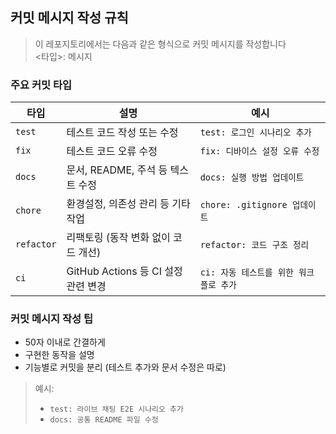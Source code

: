 ## 커밋 메시지 작성 규칙
> 이 레포지토리에서는 다음과 같은 형식으로 커밋 메시지를 작성합니다 <br>
> <타입>: 메시지

### 주요 커밋 타입
| 타입 | 설명 | 예시 |
|---|---|---|
| `test` | 테스트 코드 작성 또는 수정 | `test: 로그인 시나리오 추가` |
| `fix` | 테스트 코드 오류 수정 | `fix: 디바이스 설정 오류 수정` |
| `docs` | 문서, README, 주석 등 텍스트 수정 | `docs: 실행 방법 업데이트` |
| `chore` | 환경설정, 의존성 관리 등 기타 작업  | `chore: .gitignore 업데이트`  |
| `refactor` | 리팩토링 (동작 변화 없이 코드 개선)  | `refactor: 코드 구조 정리` |
| `ci` | GitHub Actions 등 CI 설정 관련 변경 | `ci: 자동 테스트를 위한 워크플로 추가` |

### 커밋 메시지 작성 팁
- 50자 이내로 간결하게
- 구현한 동작을 설명
- 기능별로 커밋을 분리 (테스트 추가와 문서 수정은 따로)

> 예시:
> - `test: 라이브 채팅 E2E 시나리오 추가`
> - `docs: 공통 README 파일 수정`
